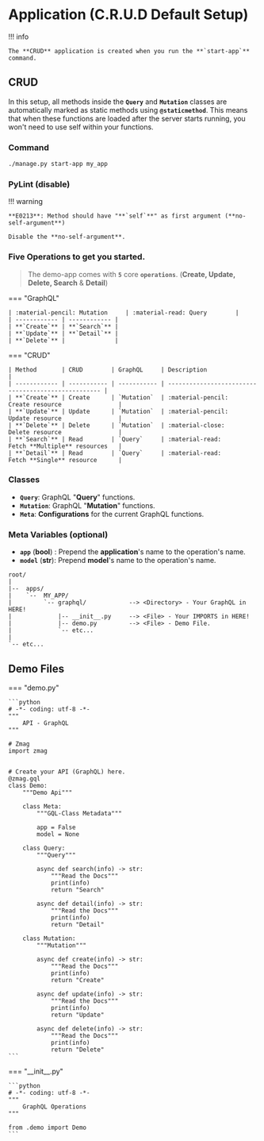 # Application (C.R.U.D **Default** Setup)

!!! info

    The **CRUD** application is created when you run the **`start-app`** command.

## **CRUD**

In this setup, all methods inside the **`Query`** and **`Mutation`** classes are automatically marked as static methods using **`@staticmethod`**. This means that when these functions are loaded after the server starts running, you won't need to use self within your functions.

### Command

```sh
./manage.py start-app my_app
```

### PyLint (**disable**)

!!! warning

    **E0213**: Method should have "**`self`**" as first argument (**no-self-argument**)

    Disable the **no-self-argument**.

### **Five Operations** to get you started.

> The demo-app comes with **`5`** core **`operations`**. (**Create, Update, Delete, Search** & **Detail**)

=== "GraphQL"

    | :material-pencil: Mutation     | :material-read: Query        |
    | ------------ | ------------ |
    | **`Create`** | **`Search`** |
    | **`Update`** | **`Detail`** |
    | **`Delete`** |              |

=== "CRUD"

    | Method       | CRUD        | GraphQL     | Description                                         |
    | ------------ | ----------- | ----------- | --------------------------------------------------- |
    | **`Create`** | Create      | `Mutation`  | :material-pencil:    Create resource                |
    | **`Update`** | Update      | `Mutation`  | :material-pencil:    Update resource                |
    | **`Delete`** | Delete      | `Mutation`  | :material-close:     Delete resource                |
    | **`Search`** | Read        | `Query`     | :material-read:      Fetch **Multiple** resources   |
    | **`Detail`** | Read        | `Query`     | :material-read:      Fetch **Single** resource      |

### Classes

- **`Query`**: GraphQL "**Query**" functions.
- **`Mutation`**: GraphQL "**Mutation**" functions.
- **`Meta`**: **Configurations** for the current GraphQL functions.

### **Meta** Variables (**optional**)

- **`app`** (**bool**) : Prepend the **application**'s name to the operation's name.
- **`model`** (**str**): Prepend **model**'s name to the operation's name.

```text
root/
|
|--  apps/
|    `--  MY_APP/
|         `-- graphql/            --> <Directory> - Your GraphQL in HERE!
|             |-- __init__.py     --> <File> - Your IMPORTS in HERE!
|             |-- demo.py         --> <File> - Demo File.
|             `-- etc...
|
`-- etc...
```

## Demo **Files**

=== "demo.py"

    ```python
    # -*- coding: utf-8 -*-
    """
        API - GraphQL
    """

    # Zmag
    import zmag


    # Create your API (GraphQL) here.
    @zmag.gql
    class Demo:
        """Demo Api"""

        class Meta:
            """GQL-Class Metadata"""

            app = False
            model = None

        class Query:
            """Query"""

            async def search(info) -> str:
                """Read the Docs"""
                print(info)
                return "Search"

            async def detail(info) -> str:
                """Read the Docs"""
                print(info)
                return "Detail"

        class Mutation:
            """Mutation"""

            async def create(info) -> str:
                """Read the Docs"""
                print(info)
                return "Create"

            async def update(info) -> str:
                """Read the Docs"""
                print(info)
                return "Update"

            async def delete(info) -> str:
                """Read the Docs"""
                print(info)
                return "Delete"
    ```

=== "\_\_init\_\_.py"

    ```python
    # -*- coding: utf-8 -*-
    """
        GraphQL Operations
    """

    from .demo import Demo
    ```
